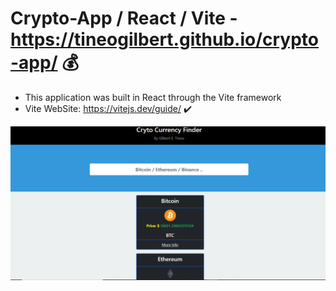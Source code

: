 # Crypto-App / React / Vite - https://tineogilbert.github.io/crypto-app/ :moneybag:

- This application was built in React through the Vite framework
- Vite WebSite: https://vitejs.dev/guide/ :heavy_check_mark:

![](crypto-app.png)
